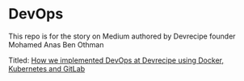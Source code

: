 # DevOps

This repo is for the story on Medium authored by Devrecipe founder Mohamed Anas Ben Othman

Titled: [How we implemented DevOps at Devrecipe using Docker, Kubernetes and GitLab](https://medium.com/@mabo/how-we-implemented-devops-at-devrecipe-using-docker-kubernetes-and-gitlab-6b2b4ca097b7)
